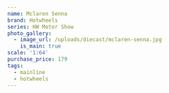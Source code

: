 ```yaml
---
name: Mclaren Senna
brand: Hotwheels
series: HW Motor Show
photo_gallery:
  - image_url: /uploads/diecast/mclaren-senna.jpg
    is_main: true
scale: '1:64'
purchase_price: 179
tags:
  - mainline
  - hotwheels
---
```



